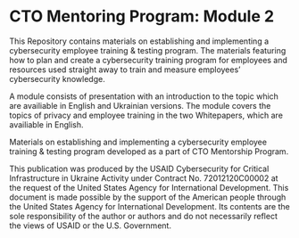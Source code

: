# CTO Mentoring Program: Module 2

This Repository contains materials on establishing and implementing a cybersecurity employee training & testing program. The materials featuring how to plan and create a cybersecurity training program for employees and resources used straight away to train and measure employees’ cybersecurity knowledge.

A module consists of presentation with an introduction to the topic which are availiable in English and Ukrainian versions. The module covers the topics of privacy and employee training in the two Whitepapers, which are availiable in English. 

Materials on establishing and implementing a cybersecurity employee training & testing program developed as a part of CTO Mentorship Program.

This publication was produced by the USAID Cybersecurity for Critical Infrastructure in Ukraine Activity under Contract No. 72012120C00002 at the request of the United States Agency for International Development. This document is made possible by the support of the American people through the United States Agency for International Development. Its contents are the sole responsibility of the author or authors and do not necessarily reflect the views of USAID or the U.S. Government.
